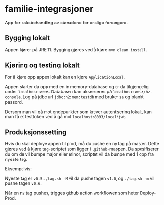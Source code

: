 # familie-integrasjoner
App for saksbehandling av stønadene for enslige forsørgere.

## Bygging lokalt
Appen kjører på JRE 11. Bygging gjøres ved å kjøre `mvn clean install`. 

## Kjøring og testing lokalt
For å kjøre opp appen lokalt kan en kjøre `ApplicationLocal`.

Appen starter da opp med en in memory-database og er da tilgjengelig under `localhost:8093`.
Databasen kan aksesseres på `localhost:8093/h2-console`. Log på jdbc url `jdbc:h2:mem:testdb` med bruker `sa` og blankt passord.

Dersom man vil gå mot endepunkter som krever autentisering lokalt, kan man få et testtoken ved å gå mot 
`localhost:8093/local/jwt`. 


## Produksjonssetting
Hvis du skal deploye appen til prod, må du pushe en ny tag på master. Dette gjøres ved å kjøre tag-scriptet som ligger i 
`.github`-mappen. Da spesifiserer du om du vil bumpe major eller minor, scriptet vil da bumpe med 1 opp fra nyeste tag. 

Eksempelvis: 

Nyeste tag er `v0.5`.`./tag.sh -M` vil da pushe tagen `v1.0`, og `./tag.sh -m` vil pushe tagen `v0.6`.

Når en ny tag pushes, trigges github action workflowen som heter Deploy-Prod. 
